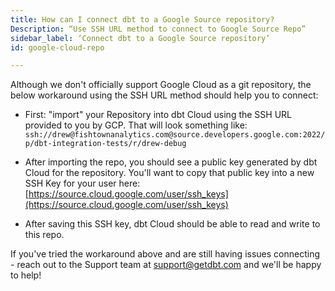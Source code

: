 ```yaml
---
title: How can I connect dbt to a Google Source repository?
Description: “Use SSH URL method to connect to Google Source Repo”
sidebar_label: ‘Connect dbt to a Google Source repository’
id: google-cloud-repo

---
```


Although we don't officially support Google Cloud as a git repository, the below workaround using the SSH URL method should help you to connect:

- First: "import" your Repository into dbt Cloud using the SSH URL provided to you by GCP. That will look something like: 
`ssh://drew@fishtownanalytics.com@source.developers.google.com:2022/p/dbt-integration-tests/r/drew-debug`

- After importing the repo, you should see a public key generated by dbt Cloud for the repository. You'll want to copy that public key into a new SSH Key for your user here: [https://source.cloud.google.com/user/ssh_keys](https://source.cloud.google.com/user/ssh_keys)

- After saving this SSH key, dbt Cloud should be able to read and write to this repo.

If you've tried the workaround above and are still having issues connecting - reach out to the Support team at support@getdbt.com and we'll be happy to help!
